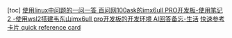 [toc]
[ 使用linux中问题的一问一答 ](./linux_one_question_one_answer.md)
[百问网100ask的imx6ull PRO开发板-使用笔记2 -使用wsl2搭建韦东山imx6ull pro开发板的开发环境 ](./imx6ull_using_wsl2.md)
[AI回答备忘-生活](./life.md)
[快速参考卡片 quick reference card](./quick_reference_card.md)